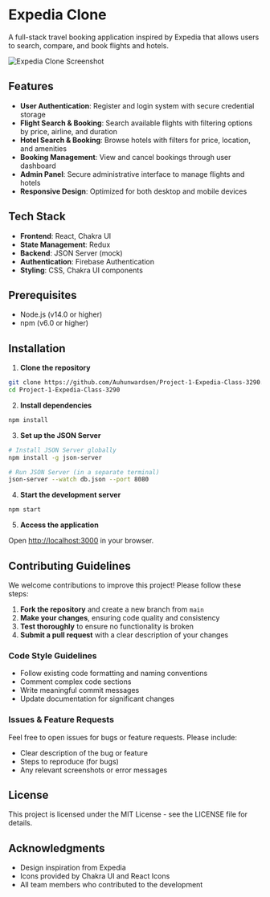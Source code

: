 # Expedia Clone

A full-stack travel booking application inspired by Expedia that allows users to search, compare, and book flights and hotels.

![Expedia Clone Screenshot](https://i.postimg.cc/QxksRNkQ/expedio-Logo.jpg)

## Features

- **User Authentication**: Register and login system with secure credential storage
- **Flight Search & Booking**: Search available flights with filtering options by price, airline, and duration
- **Hotel Search & Booking**: Browse hotels with filters for price, location, and amenities
- **Booking Management**: View and cancel bookings through user dashboard
- **Admin Panel**: Secure administrative interface to manage flights and hotels
- **Responsive Design**: Optimized for both desktop and mobile devices

## Tech Stack

- **Frontend**: React, Chakra UI
- **State Management**: Redux
- **Backend**: JSON Server (mock)
- **Authentication**: Firebase Authentication
- **Styling**: CSS, Chakra UI components

## Prerequisites

- Node.js (v14.0 or higher)
- npm (v6.0 or higher)

## Installation

1. **Clone the repository**

```bash
git clone https://github.com/Auhunwardsen/Project-1-Expedia-Class-3290.git
cd Project-1-Expedia-Class-3290
```

2. **Install dependencies**

```bash
npm install
```

3. **Set up the JSON Server**

```bash
# Install JSON Server globally
npm install -g json-server

# Run JSON Server (in a separate terminal)
json-server --watch db.json --port 8080
```

4. **Start the development server**

```bash
npm start
```

5. **Access the application**

Open [http://localhost:3000](http://localhost:3000) in your browser.

## Contributing Guidelines

We welcome contributions to improve this project! Please follow these steps:

1. **Fork the repository** and create a new branch from `main`
2. **Make your changes**, ensuring code quality and consistency
3. **Test thoroughly** to ensure no functionality is broken
4. **Submit a pull request** with a clear description of your changes

### Code Style Guidelines

- Follow existing code formatting and naming conventions
- Comment complex code sections
- Write meaningful commit messages
- Update documentation for significant changes

### Issues & Feature Requests

Feel free to open issues for bugs or feature requests. Please include:

- Clear description of the bug or feature
- Steps to reproduce (for bugs)
- Any relevant screenshots or error messages

## License

This project is licensed under the MIT License - see the LICENSE file for details.

## Acknowledgments

- Design inspiration from Expedia
- Icons provided by Chakra UI and React Icons
- All team members who contributed to the development
